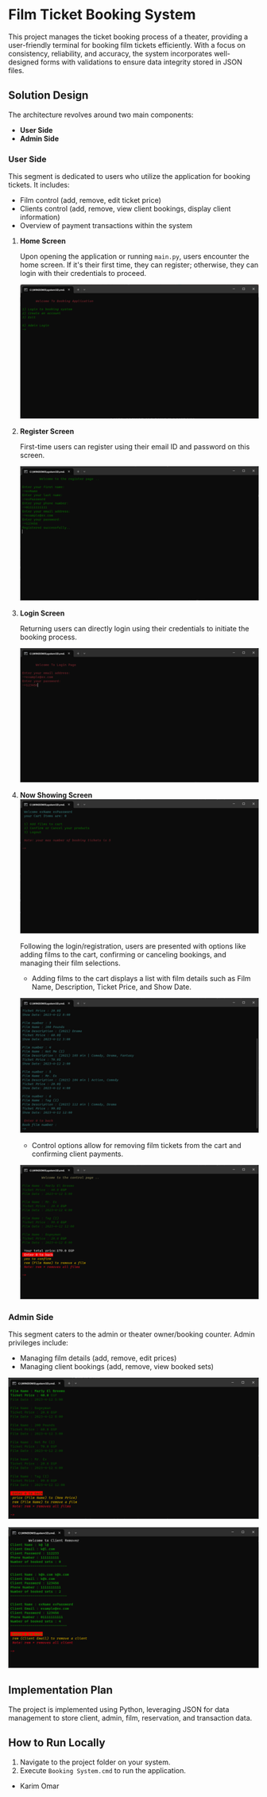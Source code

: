 # Film Ticket Booking System

This project manages the ticket booking process of a theater, providing a user-friendly terminal for booking film tickets efficiently. With a focus on consistency, reliability, and accuracy, the system incorporates well-designed forms with validations to ensure data integrity stored in JSON files.

## Solution Design

The architecture revolves around two main components:

- **User Side**
- **Admin Side**

### User Side

This segment is dedicated to users who utilize the application for booking tickets. It includes:

- Film control (add, remove, edit ticket price)
- Clients control (add, remove, view client bookings, display client information)
- Overview of payment transactions within the system

1. **Home Screen**

   Upon opening the application or running `main.py`, users encounter the home screen. If it's their first time, they can register; otherwise, they can login with their credentials to proceed.

   ![Home Screen](./media/home.png)

2. **Register Screen**

   First-time users can register using their email ID and password on this screen.

   ![Register Screen](./media/register.png)

3. **Login Screen**

   Returning users can directly login using their credentials to initiate the booking process.

   ![Login Screen](./media/login.png)

4. **Now Showing Screen**
   ![Login Screen](./media/client.png)

   Following the login/registration, users are presented with options like adding films to the cart, confirming or canceling bookings, and managing their film selections.

   - Adding films to the cart displays a list with film details such as Film Name, Description, Ticket Price, and Show Date.

   ![Add Film](./media/add_film.png)

   - Control options allow for removing film tickets from the cart and confirming client payments.

   ![Control Film](./media/control_film.png)

### Admin Side

This segment caters to the admin or theater owner/booking counter. Admin privileges include:

- Managing film details (add, remove, edit prices)
- Managing client bookings (add, remove, view booked sets)

![Admin Film Control](./media/admin_film_control.png)

![Admin Client Control](./media/admin_client_control.png)

## Implementation Plan

The project is implemented using Python, leveraging JSON for data management to store client, admin, film, reservation, and transaction data.

## How to Run Locally

1. Navigate to the project folder on your system.
2. Execute `Booking System.cmd` to run the application.

- Karim Omar
